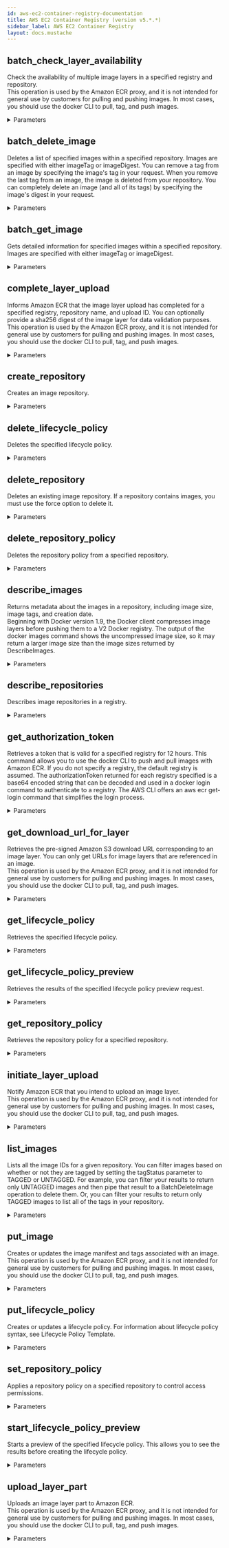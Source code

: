 ```yaml
---
id: aws-ec2-container-registry-documentation
title: AWS EC2 Container Registry (version v5.*.*)
sidebar_label: AWS EC2 Container Registry
layout: docs.mustache
---
```


## batch_check_layer_availability

Check the availability of multiple image layers in a specified registry and repository.  
This operation is used by the Amazon ECR proxy, and it is not intended for general use by customers for pulling and pushing images. In most cases, you should use the docker CLI to pull, tag, and push images.

<details><summary>Parameters</summary>

#### $body

**Type:** object

</details>

## batch_delete_image

Deletes a list of specified images within a specified repository. Images are specified with either imageTag or imageDigest. 
You can remove a tag from an image by specifying the image's tag in your request. When you remove the last tag from an image, the image is deleted from your repository. 
You can completely delete an image (and all of its tags) by specifying the image's digest in your request.

<details><summary>Parameters</summary>

#### $body

Deletes specified images within a specified repository. Images are specified with either the imageTag or imageDigest.

**Type:** object

</details>

## batch_get_image

Gets detailed information for specified images within a specified repository. Images are specified with either imageTag or imageDigest.

<details><summary>Parameters</summary>

#### $body

**Type:** object

</details>

## complete_layer_upload

Informs Amazon ECR that the image layer upload has completed for a specified registry, repository name, and upload ID. You can optionally provide a sha256 digest of the image layer for data validation purposes.  
This operation is used by the Amazon ECR proxy, and it is not intended for general use by customers for pulling and pushing images. In most cases, you should use the docker CLI to pull, tag, and push images.

<details><summary>Parameters</summary>

#### $body

**Type:** object

</details>

## create_repository

Creates an image repository.

<details><summary>Parameters</summary>

#### $body

**Type:** object

</details>

## delete_lifecycle_policy

Deletes the specified lifecycle policy.

<details><summary>Parameters</summary>

#### $body

**Type:** object

</details>

## delete_repository

Deletes an existing image repository. If a repository contains images, you must use the force option to delete it.

<details><summary>Parameters</summary>

#### $body

**Type:** object

</details>

## delete_repository_policy

Deletes the repository policy from a specified repository.

<details><summary>Parameters</summary>

#### $body

**Type:** object

</details>

## describe_images

Returns metadata about the images in a repository, including image size, image tags, and creation date.  
Beginning with Docker version 1.9, the Docker client compresses image layers before pushing them to a V2 Docker registry. The output of the docker images command shows the uncompressed image size, so it may return a larger image size than the image sizes returned by DescribeImages.

<details><summary>Parameters</summary>

#### $body

**Type:** object

</details>

## describe_repositories

Describes image repositories in a registry.

<details><summary>Parameters</summary>

#### $body

**Type:** object

</details>

## get_authorization_token

Retrieves a token that is valid for a specified registry for 12 hours. This command allows you to use the docker CLI to push and pull images with Amazon ECR. If you do not specify a registry, the default registry is assumed. 
The authorizationToken returned for each registry specified is a base64 encoded string that can be decoded and used in a docker login command to authenticate to a registry. The AWS CLI offers an aws ecr get-login command that simplifies the login process.

<details><summary>Parameters</summary>

#### $body

**Type:** object

</details>

## get_download_url_for_layer

Retrieves the pre-signed Amazon S3 download URL corresponding to an image layer. You can only get URLs for image layers that are referenced in an image.  
This operation is used by the Amazon ECR proxy, and it is not intended for general use by customers for pulling and pushing images. In most cases, you should use the docker CLI to pull, tag, and push images.

<details><summary>Parameters</summary>

#### $body

**Type:** object

</details>

## get_lifecycle_policy

Retrieves the specified lifecycle policy.

<details><summary>Parameters</summary>

#### $body

**Type:** object

</details>

## get_lifecycle_policy_preview

Retrieves the results of the specified lifecycle policy preview request.

<details><summary>Parameters</summary>

#### $body

**Type:** object

</details>

## get_repository_policy

Retrieves the repository policy for a specified repository.

<details><summary>Parameters</summary>

#### $body

**Type:** object

</details>

## initiate_layer_upload

Notify Amazon ECR that you intend to upload an image layer.  
This operation is used by the Amazon ECR proxy, and it is not intended for general use by customers for pulling and pushing images. In most cases, you should use the docker CLI to pull, tag, and push images.

<details><summary>Parameters</summary>

#### $body

**Type:** object

</details>

## list_images

Lists all the image IDs for a given repository. 
You can filter images based on whether or not they are tagged by setting the tagStatus parameter to TAGGED or UNTAGGED. For example, you can filter your results to return only UNTAGGED images and then pipe that result to a BatchDeleteImage operation to delete them. Or, you can filter your results to return only TAGGED images to list all of the tags in your repository.

<details><summary>Parameters</summary>

#### $body

**Type:** object

</details>

## put_image

Creates or updates the image manifest and tags associated with an image.  
This operation is used by the Amazon ECR proxy, and it is not intended for general use by customers for pulling and pushing images. In most cases, you should use the docker CLI to pull, tag, and push images.

<details><summary>Parameters</summary>

#### $body

**Type:** object

</details>

## put_lifecycle_policy

Creates or updates a lifecycle policy. For information about lifecycle policy syntax, see Lifecycle Policy Template.

<details><summary>Parameters</summary>

#### $body

**Type:** object

</details>

## set_repository_policy

Applies a repository policy on a specified repository to control access permissions.

<details><summary>Parameters</summary>

#### $body

**Type:** object

</details>

## start_lifecycle_policy_preview

Starts a preview of the specified lifecycle policy. This allows you to see the results before creating the lifecycle policy.

<details><summary>Parameters</summary>

#### $body

**Type:** object

</details>

## upload_layer_part

Uploads an image layer part to Amazon ECR.  
This operation is used by the Amazon ECR proxy, and it is not intended for general use by customers for pulling and pushing images. In most cases, you should use the docker CLI to pull, tag, and push images.

<details><summary>Parameters</summary>

#### $body

**Type:** object

</details>

